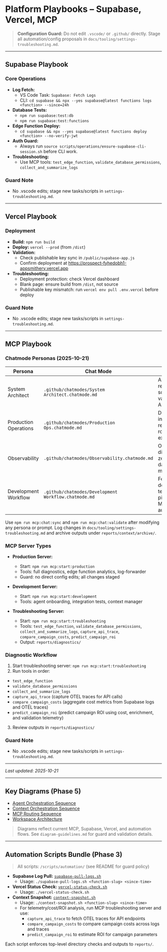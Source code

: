 # Platform Playbooks – Supabase, Vercel, MCP

> **Configuration Guard:** Do not edit `.vscode/` or `.github/` directly. Stage all automation/config proposals in `docs/tooling/settings-troubleshooting.md`.

---

## Supabase Playbook

### Core Operations

- **Log Fetch:**
  - VS Code Task: `Supabase: Fetch Logs`
  - CLI: `cd supabase && npx --yes supabase@latest functions logs <function> --since=24h`
- **Database Tests:**
  - `npm run supabase:test:db`
  - `npm run supabase:test:functions`
- **Edge Function Deploy:**
  - `cd supabase && npx --yes supabase@latest functions deploy <function> --no-verify-jwt`
- **Auth Guard:**
  - Always run `source scripts/operations/ensure-supabase-cli-session.sh` before CLI work.
- **Troubleshooting:**
  - Use MCP tools: `test_edge_function`, `validate_database_permissions`, `collect_and_summarize_logs`

### Guard Note

- No .vscode edits; stage new tasks/scripts in `settings-troubleshooting.md`.

---

## Vercel Playbook

### Deployment

- **Build:** `npm run build`
- **Deploy:** `vercel --prod` (from `/dist`)
- **Validation:**
  - Check publishable key sync in `/public/supabase-app.js`
  - Confirm deployment at https://prospect-fyhedobh1-appsmithery.vercel.app
- **Troubleshooting:**
  - Deployment protection: check Vercel dashboard
  - Blank page: ensure build from `/dist`, not source
  - Publishable key mismatch: run `vercel env pull .env.vercel` before deploy

### Guard Note

- No .vscode edits; stage new tasks/scripts in `settings-troubleshooting.md`.

---

## MCP Playbook

### Chatmode Personas (2025-10-21)

| Persona               | Chat Mode                                            | Focus                                                |
| --------------------- | ---------------------------------------------------- | ---------------------------------------------------- |
| System Architect      | `.github/chatmodes/System Architect.chatmode.md`     | Architecture reviews, schema validation, ADR updates |
| Production Operations | `.github/chatmodes/Production Ops.chatmode.md`       | Deployments, incident response, rollback execution   |
| Observability         | `.github/chatmodes/Observability.chatmode.md`        | OTEL spans, diagnostics, zero-fake-data monitoring   |
| Development Workflow  | `.github/chatmodes/Development Workflow.chatmode.md` | Feature delivery, testing pipelines, MCP automation  |

Use `npm run mcp:chat:sync` and `npm run mcp:chat:validate` after modifying any persona or prompt. Log changes in `docs/tooling/settings-troubleshooting.md` and archive outputs under `reports/context/archive/`.

### MCP Server Types

- **Production Server:**

  - Start: `npm run mcp:start:production`
  - Tools: full diagnostics, edge function analytics, log-forwarder
  - Guard: no direct config edits; all changes staged

- **Development Server:**

  - Start: `npm run mcp:start:development`
  - Tools: agent onboarding, integration tests, context manager

- **Troubleshooting Server:**
  - Start: `npm run mcp:start:troubleshooting`
  - Tools: `test_edge_function`, `validate_database_permissions`, `collect_and_summarize_logs`, `capture_api_trace`, `compare_campaign_costs`, `predict_campaign_roi`
  - Output: `reports/diagnostics/`

### Diagnostic Workflow

1. Start troubleshooting server: `npm run mcp:start:troubleshooting`
2. Run tools in order:

- `test_edge_function`
- `validate_database_permissions`
- `collect_and_summarize_logs`
- `capture_api_trace` (capture OTEL traces for API calls)
- `compare_campaign_costs` (aggregate cost metrics from Supabase logs and OTEL traces)
- `predict_campaign_roi` (predict campaign ROI using cost, enrichment, and validation telemetry)

3. Review outputs in `reports/diagnostics/`

### Guard Note

- No .vscode edits; stage new tasks/scripts in `settings-troubleshooting.md`.

---

_Last updated: 2025-10-21_

---

## Key Diagrams (Phase 5)

- [Agent Orchestration Sequence](agent-orchestration.mmd)
- [Context Orchestration Sequence](context-orchestration.mmd)
- [MCP Routing Sequence](mcp-routing-sequence.mmd)
- [Workspace Architecture](workspace-architecture.mmd)

> Diagrams reflect current MCP, Supabase, Vercel, and automation flows. See `diagram-guidelines.md` for guard and validation details.

---

## Automation Scripts Bundle (Phase 3)

> All scripts: `/scripts/automation/` (see README for guard policy)

- **Supabase Log Pull:** [`supabase-pull-logs.sh`](../../scripts/automation/supabase-pull-logs.sh)
  - Usage: `./supabase-pull-logs.sh <function-slug> <since-time>`
- **Vercel Status Check:** [`vercel-status-check.sh`](../../scripts/automation/vercel-status-check.sh)
  - Usage: `./vercel-status-check.sh`
- **Context Snapshot:** [`context-snapshot.sh`](../../scripts/automation/context-snapshot.sh)
  - Usage: `./context-snapshot.sh <function-slug> <since-time>`
  - For telemetry/cost/ROI analysis, run MCP troubleshooting server and use:
    - `capture_api_trace` to fetch OTEL traces for API endpoints
    - `compare_campaign_costs` to compare campaign costs across logs and traces
    - `predict_campaign_roi` to estimate ROI for campaign parameters

Each script enforces top-level directory checks and outputs to `reports/`.
